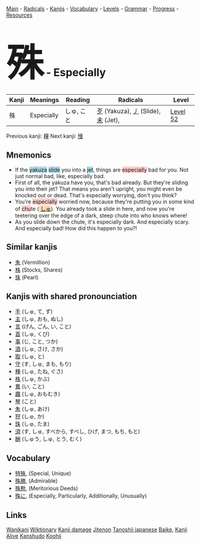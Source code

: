 <style> bigfont {font-size: 100px}</style>
[Main](../README.md) -
[Radicals](../radicals.md) -
[Kanjis](../kanjis.md) -
[Vocabulary](../vocabulary.md) -
[Levels](../levels.md) -
[Grammar](../grammar.md) - 
[Progress](../progress.md) -
[Resources](../resources.md)
# <bigfont> 殊</bigfont> - Especially 

| Kanji | Meanings | Reading | Radicals | Level |
| --- | --- | --- | --- | --- |
| 殊 | Especially | しゅ, こと | [歹](../radicals/歹.md) (Yakuza), [丿](../radicals/丿.md) (Slide), [未](../radicals/未.md) (Jet),  | [Level 52](../levels/wk_level52.md) |

Previous kanji: [糧](糧.md) Next kanji: [慢](慢.md) 

## Mnemonics
 * If the <span style="background-color:#ADD8E6"> yakuza</span> <span style="background-color:#ADD8E6"> slide</span> you into a <span style="background-color:#ADD8E6"> jet</span>, things are <span style="background-color:#ffcccb"> especially</span> bad for you. Not just normal bad, like, especially bad.
* First of all, the yakuza have you, that's bad already. But they're sliding you into their jet? That means you aren't upright, you might even be knocked out or dead. That's especially worrying, don't you think?
* You're <span style="background-color:#ffcccb"> especially</span> worried now, because they're putting you in some kind of <span style="background-color:#ffcccb"> chu</span>te (<span style="background-color:#fed8b1"> [しゅ](https://jisho.org/search/しゅ)</span>). You already took a slide in here, and now you're teetering over the edge of a dark, steep chute into who knows where!
* As you slide down the chute, it's especially dark. And especially scary. And especially bad! How did this happen to you?!


## Similar kanjis
 * [朱](朱.md) (Vermillion)
* [株](株.md) (Stocks, Shares)
* [珠](珠.md) (Pearl)



## Kanjis with shared pronounciation
 * [手](手.md) (しゅ, て, ず)
* [主](主.md) (しゅ, おも, ぬし)
* [言](言.md) (げん, ごん, い, こと)
* [首](首.md) (しゅ, くび)
* [事](事.md) (じ, こと, つか)
* [酒](酒.md) (しゅ, さけ, さか)
* [取](取.md) (しゅ, と)
* [守](守.md) (す, しゅ, まも, もり)
* [種](種.md) (しゅ, たね, ぐさ)
* [株](株.md) (しゅ, かぶ)
* [異](異.md) (い, こと)
* [趣](趣.md) (しゅ, おもむき)
* [琴](琴.md) (こと)
* [朱](朱.md) (しゅ, あけ)
* [狩](狩.md) (しゅ, か)
* [珠](珠.md) (しゅ, たま)
* [須](須.md) (す, しゅ, すべから, すべし, ひげ, まつ, もち, もと)
* [酬](酬.md) (しゅう, しゅ, とう, むく)



## Vocabulary
 * [特殊](../vocabulary/殊.md), (Special, Unique)
* [殊勝](../vocabulary/殊.md), (Admirable)
* [殊勲](../vocabulary/殊.md), (Meritorious Deeds)
* [殊に](../vocabulary/殊.md), (Especially, Particularly, Additionally, Unusually)




## Links 


[Wanikani](https://www.wanikani.com/kanji/殊)
[Wiktionary](https://en.wiktionary.org/wiki/殊)
[Kanji damage](http://www.kanjidamage.com/kanji/search?utf8=✓&q=殊)
[Jitenon](https://jitenon.com/kanji/殊)
[Tanoshii japanese](https://www.tanoshiijapanese.com/dictionary/kanji.cfm?k=殊)
[Baike](https://baike.baidu.com/item/殊),
[Kanji Alive](https://app.kanjialive.com/殊)
[Kanshudo](https://www.kanshudo.com/searchmn?q=殊)
[Koohii](https://kanji.koohii.com/study/kanji/殊)
